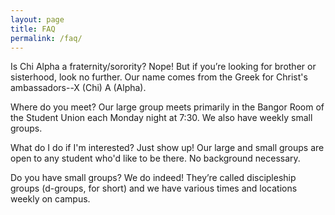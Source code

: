 ```yaml
---
layout: page
title: FAQ
permalink: /faq/
---
```


Is Chi Alpha a fraternity/sorority?
Nope! But if you’re looking for brother or sisterhood, look no further. Our name comes from the Greek for Christ's ambassadors--X (Chi) A (Alpha).

Where do you meet?
Our large group meets primarily in the Bangor Room of the Student Union each Monday night at 7:30. We also have weekly small groups. 

What do I do if I'm interested?
Just show up! Our large and small groups are open to any student who'd like to be there. No background necessary.

Do you have small groups?
We do indeed! They’re called discipleship groups (d-groups, for short) and we have various times and locations weekly on campus. 
